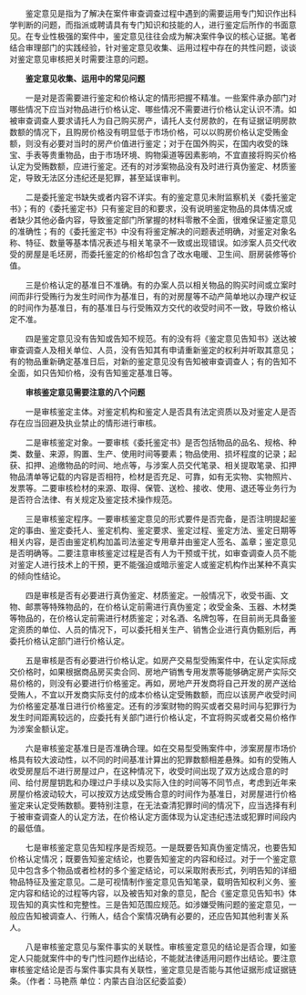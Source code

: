　　鉴定意见是指为了解决在案件审查调查过程中遇到的需要运用专门知识作出科学判断的问题，而指派或聘请具有专门知识和技能的人，进行鉴定后所作的书面意见。在专业性极强的案件中，鉴定意见往往会成为解决案件争议的核心证据。笔者结合审理部门的实践经验，针对鉴定意见收集、运用过程中存在的共性问题，谈谈对鉴定意见审核把关时需要注意的问题。

　　**鉴定意见收集、运用中的常见问题**

　　一是对是否需要进行鉴定和价格认定的情形把握不精准。一些案件承办部门对哪些情况下应当对物品进行价格认定、哪些情况不需要进行价格认定认识不清。如被审查调查人要求请托人为自己购买房产，请托人支付房款的，在有证据证明房款数额的情况下，且购房价格没有明显低于市场价格，可以以购房价格认定受贿金额，则没有必要对当时的房产价值进行鉴定；对于在国外购买，在国内收受的珠宝、手表等贵重物品，由于市场环境、购物渠道等因素影响，不宜直接将购买价格认定为受贿数额，应进行鉴定。还有的对涉案物品没有及时进行真伪鉴定、材质鉴定，导致无法区分违纪还是犯罪，甚至延误审判。

　　二是委托鉴定书缺失或者内容不详实。有的鉴定意见未附监察机关《委托鉴定书》；有的《委托鉴定书》只有鉴定目的和要求，没有说明鉴定物品的具体情况或者缺少其他必备内容，导致鉴定部门所掌握的材料零散不全面，很难保证鉴定意见的准确性；有的《委托鉴定书》中没有将鉴定解决的问题表述明确，对鉴定对象名称、特征、数量等基本情况表述与相关笔录不一致或出现错误。如涉案人员交代收受的房屋是毛坯房，而委托鉴定的价格却包含了改水电暖、卫生间、厨房装修等价值。

　　三是价格认定的基准日不准确。有的办案人员以相关物品的购买时间或立案时间而非行受贿行为发生时间作为基准日，有的对房屋等不动产简单地以办理产权证的时间作为基准日，有的基准日与行受贿双方交代的收受时间不一致，导致价格认定不准。

　　四是鉴定意见没有告知或告知不规范。有的没有将《鉴定意见告知书》送达被审查调查人及相关单位、人员，没有告知其有申请重新鉴定的权利并听取其意见；有的物品重新确定基准日后，对新的鉴定意见没有告知被审查调查人；有的告知不全面，如只告知价格，没有告知鉴定基准日等。

　　**审核鉴定意见需要注意的八个问题**

　　一是审核鉴定主体。对鉴定机构和鉴定人是否具有法定资质以及对鉴定人是否存在应当回避及执业禁止的情形进行审核。

　　二是审核鉴定对象。一要审核《委托鉴定书》是否包括物品的品名、规格、种类、数量、来源，购置、生产、使用时间等要素；物品使用、损坏程度的记录；起获、扣押、追缴物品的时间、地点等，与涉案人员交代笔录、相关提取笔录、扣押物品清单等记载的内容是否相符，检材是否充足、可靠，如有无实物、实物照片、发票等。二要审核检材的来源、取得、保管、送检、接收、使用、退还等业务行为是否符合法律、有关规定及鉴定技术操作规范。

　　三是审核鉴定程序。一要审核鉴定意见的形式要件是否完备，是否注明提起鉴定的事由、鉴定委托人、鉴定机构、鉴定要求、鉴定过程、鉴定方法、鉴定日期等相关内容，是否由鉴定机构加盖司法鉴定专用章并由鉴定人签名、盖章；鉴定意见是否明确等。二要注意审核鉴定过程是否有人为干预或干扰，如审查调查人员不能对鉴定人进行技术上的干预，更不能强迫或暗示鉴定人或鉴定机构作出某种不真实的倾向性结论。

　　四是审核是否有必要进行真伪鉴定、材质鉴定。一般情况下，收受书画、文物、邮票等特殊物品的，在价格认定前需进行真伪鉴定；收受金条、玉器、木材类等物品的，在价格认定前需进行材质鉴定；对名酒、名牌包等，在目前尚无具备鉴定资质的单位、人员的情况下，可以委托相关生产、销售企业进行真伪甄别后，再委托价格认定部门进行价格认定。

　　五是审核是否有必要进行价格认定。如房产交易型受贿案件中，在认定实际成交价格时，如果根据商品房买卖合同、房地产销售专用发票等能够确定房产实际交易价格的，则没有必要进行价格鉴定。再如，房地产开发商将自己开发的房产送给受贿人，不宜以开发商实际支付的成本价格认定受贿数额，而应以该房产收受时间为价格鉴定基准日进行价格鉴定。还有的涉案财物的购买或者交易时间与犯罪行为发生时间距离较远的，应委托有关部门进行价格认定，不宜将购买或者交易价格作为涉案金额认定。

　　六是审核鉴定基准日是否准确合理。如在交易型受贿案件中，涉案房屋市场价格具有较大波动性，以不同的时间基准计算出的犯罪数额相差悬殊。如有的受贿人收受房屋后不进行房屋过户，在这种情况下，收受时间出现了双方达成合意的时间、给付房屋钥匙和办理过户手续以及实际入住的时间等不同节点，考虑到近年来房屋价格波动较大，可以按双方达成受贿合意的时间作为基准日，对房屋进行价格鉴定来认定受贿数额。要特别注意，在无法查清犯罪时间的情况下，应当选择有利于被审查调查人的认定方法，在价格认定方面体现为认定违纪违法或犯罪时间段内的最低值。

　　七是审核鉴定意见告知程序是否规范。一是既要告知真伪鉴定情况，也要告知价格认定情况；既要告知鉴定结论，也要告知鉴定的内容和经过。对于一个鉴定意见中包含多个物品或者检材的多个鉴定结论，可以采取附表形式，列明告知的详细物品特征及鉴定意见。二是可视情制作鉴定意见告知笔录，载明告知权利义务、鉴定内容和结论的过程等内容，以及被告知对象的意见，配合《鉴定意见告知书》体现告知的真实性和完整性。三是告知范围应规范。如涉嫌受贿问题的鉴定意见，一般应告知被调查人、行贿人，结合个案情况确有必要的，还应告知其他利害关系人。

　　八是审核鉴定意见与案件事实的关联性。审核鉴定意见的结论是否合理，如鉴定人只能就案件中的专门性问题作出结论，不能就法律适用问题作出结论。要注意审核鉴定结论是否与案件事实具有关联性，鉴定意见是否能与其他证据形成证据链条。（作者：马艳燕 单位：内蒙古自治区纪委监委）